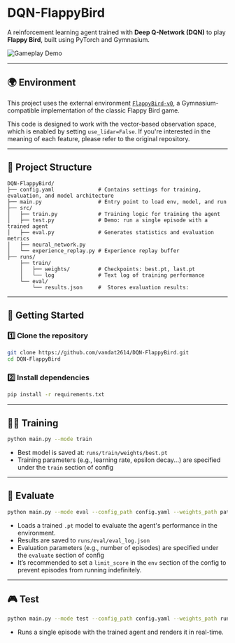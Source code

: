 # DQN-FlappyBird

A reinforcement learning agent trained with **Deep Q-Network (DQN)** to play **Flappy Bird**, built using PyTorch and Gymnasium.

![Gameplay Demo](assets/demo.gif)

---

## 🌍 Environment

This project uses the external environment [`FlappyBird-v0`](https://github.com/markub3327/flappy-bird-gymnasium), a Gymnasium-compatible implementation of the classic Flappy Bird game.

This code is designed to work with the vector-based observation space, which is enabled by setting `use_lidar=False`.  If you're interested in the meaning of each feature, please refer to the original repository.


---

## 📂 Project Structure

```
DQN-FlappyBird/
├── config.yaml              # Contains settings for training, evaluation, and model architecture
├── main.py                  # Entry point to load env, model, and run
├── src/
│   ├── train.py             # Training logic for training the agent
│   ├── test.py              # Demo: run a single episode with a trained agent
│   ├── eval.py              # Generates statistics and evaluation metrics
│   ├── neural_network.py
│   └── experience_replay.py # Experience replay buffer
├── runs/
    ├── train/
    │   ├── weights/         # Checkpoints: best.pt, last.pt
    │   └── log              # Text log of training performance
    └── eval/
        └── results.json     #  Stores evaluation results:

```

---

## 🚀 Getting Started

### 1️⃣ Clone the repository
```bash
git clone https://github.com/vandat2614/DQN-FlappyBird.git
cd DQN-FlappyBird
```

### 2️⃣ Install dependencies
```bash
pip install -r requirements.txt
```

---

## 🏋️‍♂️ Training

```bash
python main.py --mode train
```

- Best model is saved at: `runs/train/weights/best.pt`
- Training parameters (e.g., learning rate, epsilon decay...) are specified under the `train` section of config
---

## 🧪 Evaluate

```bash
python main.py --mode eval --config_path config.yaml --weights_path path/to/your/weights.pt
```

- Loads a trained `.pt` model to evaluate the agent's performance in the environment.
- Results are saved to `runs/eval/eval_log.json`
- Evaluation parameters (e.g., number of episodes) are specified under the `evaluate` section of config
- It’s recommended to set a `limit_score` in the `env` section of the config to prevent episodes from running indefinitely.
---

## 🎮 Test


```bash
python main.py --mode test --config_path config.yaml --weights_path runs/train/weights/best.pt
```

- Runs a single episode with the trained agent and renders it in real-time.